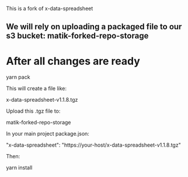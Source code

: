 This is a fork of x-data-spreadsheet

We will rely on uploading a packaged file to our s3 bucket: matik-forked-repo-storage
----------------

# After all changes are ready
yarn pack

This will create a file like:

x-data-spreadsheet-v1.1.8.tgz

Upload this .tgz file to:

matik-forked-repo-storage

In your main project package.json:

"x-data-spreadsheet": "https://your-host/x-data-spreadsheet-v1.1.8.tgz"

Then:

yarn install
